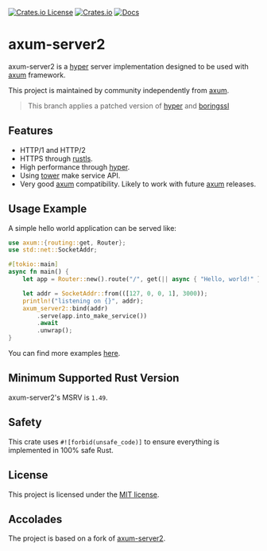 [![Crates.io License](https://img.shields.io/crates/l/server2)](./LICENSE)
[![Crates.io](https://img.shields.io/crates/v/axum-server2)](https://crates.io/crates/axum-server2)
[![Docs](https://img.shields.io/crates/v/axum-server2?color=blue&label=docs)](https://docs.rs/axum-server2/)

# axum-server2

axum-server2 is a [hyper] server implementation designed to be used with [axum] framework.

This project is maintained by community independently from [axum].

> This branch applies a patched version of [hyper](https://github.com/penumbra-x/hyper) and [boringssl](https://github.com/penumbra-x/boring)

## Features

- HTTP/1 and HTTP/2
- HTTPS through [rustls].
- High performance through [hyper].
- Using [tower] make service API.
- Very good [axum] compatibility. Likely to work with future [axum] releases.

## Usage Example

A simple hello world application can be served like:

```rust
use axum::{routing::get, Router};
use std::net::SocketAddr;

#[tokio::main]
async fn main() {
    let app = Router::new().route("/", get(|| async { "Hello, world!" }));

    let addr = SocketAddr::from(([127, 0, 0, 1], 3000));
    println!("listening on {}", addr);
    axum_server2::bind(addr)
        .serve(app.into_make_service())
        .await
        .unwrap();
}
```

You can find more examples [here](/examples).

## Minimum Supported Rust Version

axum-server2's MSRV is `1.49`.

## Safety

This crate uses `#![forbid(unsafe_code)]` to ensure everything is implemented in 100% safe Rust.

## License

This project is licensed under the [MIT license](LICENSE).

[axum]: https://crates.io/crates/axum
[hyper]: https://crates.io/crates/hyper
[rustls]: https://crates.io/crates/rustls
[tower]: https://crates.io/crates/tower

## Accolades

The project is based on a fork of [axum-server2](https://github.com/programatik29/axum-server2).